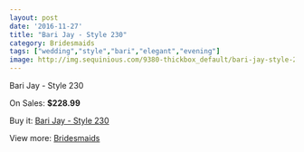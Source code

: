 ```yaml
---
layout: post
date: '2016-11-27'
title: "Bari Jay - Style 230"
category: Bridesmaids
tags: ["wedding","style","bari","elegant","evening"]
image: http://img.sequinious.com/9380-thickbox_default/bari-jay-style-230.jpg
---
```

Bari Jay - Style 230

On Sales: **$228.99**
<a href="https://www.sequinious.com/bridesmaids/4052-bari-jay-style-230.html"><amp-img layout="responsive" width="600" height="600" src="//img.sequinious.com/9380-thickbox_default/bari-jay-style-230.jpg" alt="Bari Jay - Style 230 0" /></a>
<a href="https://www.sequinious.com/bridesmaids/4052-bari-jay-style-230.html"><amp-img layout="responsive" width="600" height="600" src="//img.sequinious.com/9381-thickbox_default/bari-jay-style-230.jpg" alt="Bari Jay - Style 230 1" /></a>

Buy it: [Bari Jay - Style 230](https://www.sequinious.com/bridesmaids/4052-bari-jay-style-230.html "Bari Jay - Style 230")

View more: [Bridesmaids](https://www.sequinious.com/3-bridesmaids "Bridesmaids")
